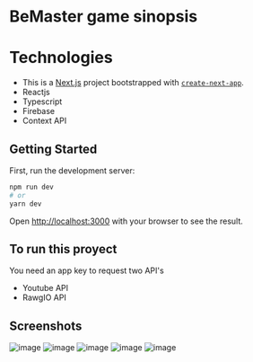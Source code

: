 # BeMaster game sinopsis

# Technologies

* This is a [Next.js](https://nextjs.org/) project bootstrapped with [`create-next-app`](https://github.com/vercel/next.js/tree/canary/packages/create-next-app).
* Reactjs
* Typescript
* Firebase
* Context API

## Getting Started

First, run the development server:

```bash
npm run dev
# or
yarn dev
```

Open [http://localhost:3000](http://localhost:3000) with your browser to see the result.

## To run this proyect

You need an app key to request two API's

* Youtube API
* RawgIO API

## Screenshots

![image](https://user-images.githubusercontent.com/50213595/186723548-b02b7744-990b-4874-8cff-435879bfa1ba.png)
![image](https://user-images.githubusercontent.com/50213595/186723590-dd1b66cf-1d76-489b-8089-42dff9ce8476.png)
![image](https://user-images.githubusercontent.com/50213595/186723300-dff5fd97-6763-47cb-8c93-aa87b005a87c.png)
![image](https://user-images.githubusercontent.com/50213595/186723484-98c4999d-6ac9-409b-b554-71c49c71c96b.png)
![image](https://user-images.githubusercontent.com/50213595/186722732-87396870-3aef-4155-b377-af8ceecb6490.png)

